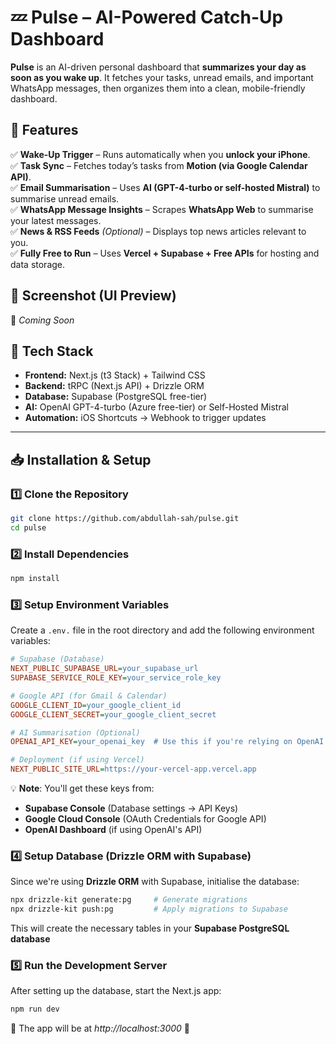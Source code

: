 # 💤 Pulse – AI-Powered Catch-Up Dashboard  

**Pulse** is an AI-driven personal dashboard that **summarizes your day as soon as you wake up**. It fetches your tasks, unread emails, and important WhatsApp messages, then organizes them into a clean, mobile-friendly dashboard.  

## 🚀 Features  
✅ **Wake-Up Trigger** – Runs automatically when you **unlock your iPhone**.  
✅ **Task Sync** – Fetches today’s tasks from **Motion (via Google Calendar API)**.  
✅ **Email Summarisation** – Uses **AI (GPT-4-turbo or self-hosted Mistral)** to summarise unread emails.  
✅ **WhatsApp Message Insights** – Scrapes **WhatsApp Web** to summarise your latest messages.  
✅ **News & RSS Feeds** *(Optional)* – Displays top news articles relevant to you.  
✅ **Fully Free to Run** – Uses **Vercel + Supabase + Free APIs** for hosting and data storage.  

## 📸 Screenshot (UI Preview)  
🚀 *Coming Soon*  

## 🔧 Tech Stack  
- **Frontend:** Next.js (t3 Stack) + Tailwind CSS
- **Backend:** tRPC (Next.js API) + Drizzle ORM
- **Database:** Supabase (PostgreSQL free-tier)
- **AI:** OpenAI GPT-4-turbo (Azure free-tier) or Self-Hosted Mistral
- **Automation:** iOS Shortcuts → Webhook to trigger updates

---

## 📥 Installation & Setup  

### **1️⃣ Clone the Repository**  
```sh
git clone https://github.com/abdullah-sah/pulse.git  
cd pulse
```

### **2️⃣ Install Dependencies**
```sh
npm install
```

### **3️⃣ Setup Environment Variables** 
Create a `.env.` file in the root directory and add the following environment variables:
```ini
# Supabase (Database)
NEXT_PUBLIC_SUPABASE_URL=your_supabase_url
SUPABASE_SERVICE_ROLE_KEY=your_service_role_key

# Google API (for Gmail & Calendar)
GOOGLE_CLIENT_ID=your_google_client_id
GOOGLE_CLIENT_SECRET=your_google_client_secret

# AI Summarisation (Optional)
OPENAI_API_KEY=your_openai_key  # Use this if you're relying on OpenAI for email & WhatsApp summarisation

# Deployment (if using Vercel)
NEXT_PUBLIC_SITE_URL=https://your-vercel-app.vercel.app
```

💡 **Note**: You'll get these keys from:
- **Supabase Console** (Database settings -> API Keys)
- **Google Cloud Console** (OAuth Credentials for Google API)
- **OpenAI Dashboard** (if using OpenAI's API)

### **4️⃣ Setup Database (Drizzle ORM with Supabase)**
Since we're using **Drizzle ORM** with Supabase, initialise the database:
```sh
npx drizzle-kit generate:pg		# Generate migrations
npx drizzle-kit push:pg			# Apply migrations to Supabase
```
This will create the necessary tables in your **Supabase PostgreSQL database**

### **5️⃣ Run the Development Server**
After setting up the database, start the Next.js app:
```sh
npm run dev
```

📌 The app will be at *http://localhost:3000* 🚀
